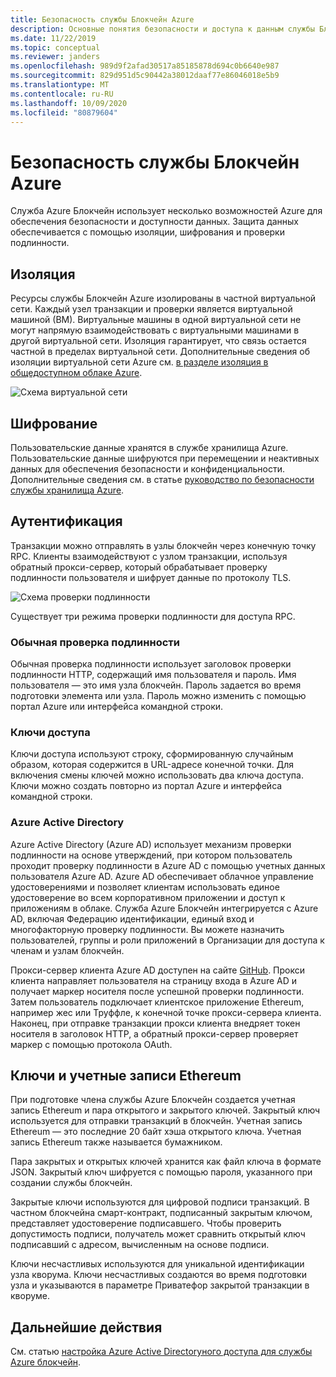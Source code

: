 ```yaml
---
title: Безопасность службы Блокчейн Azure
description: Основные понятия безопасности и доступа к данным службы Блокчейн Azure
ms.date: 11/22/2019
ms.topic: conceptual
ms.reviewer: janders
ms.openlocfilehash: 989d9f2afad30517a85185878d694c0b6640e987
ms.sourcegitcommit: 829d951d5c90442a38012daaf77e86046018e5b9
ms.translationtype: MT
ms.contentlocale: ru-RU
ms.lasthandoff: 10/09/2020
ms.locfileid: "80879604"
---
```

# <a name="azure-blockchain-service-security"></a>Безопасность службы Блокчейн Azure

Служба Azure Блокчейн использует несколько возможностей Azure для обеспечения безопасности и доступности данных. Защита данных обеспечивается с помощью изоляции, шифрования и проверки подлинности.

## <a name="isolation"></a>Изоляция

Ресурсы службы Блокчейн Azure изолированы в частной виртуальной сети. Каждый узел транзакции и проверки является виртуальной машиной (ВМ). Виртуальные машины в одной виртуальной сети не могут напрямую взаимодействовать с виртуальными машинами в другой виртуальной сети. Изоляция гарантирует, что связь остается частной в пределах виртуальной сети. Дополнительные сведения об изоляции виртуальной сети Azure см. [в разделе изоляция в общедоступном облаке Azure](../../security/fundamentals/isolation-choices.md#networking-isolation).

![Схема виртуальной сети](./media/data-security/vnet.png)

## <a name="encryption"></a>Шифрование

Пользовательские данные хранятся в службе хранилища Azure. Пользовательские данные шифруются при перемещении и неактивных данных для обеспечения безопасности и конфиденциальности. Дополнительные сведения см. в статье [руководство по безопасности службы хранилища Azure](../../storage/blobs/security-recommendations.md).

## <a name="authentication"></a>Аутентификация

Транзакции можно отправлять в узлы блокчейн через конечную точку RPC. Клиенты взаимодействуют с узлом транзакции, используя обратный прокси-сервер, который обрабатывает проверку подлинности пользователя и шифрует данные по протоколу TLS.

![Схема проверки подлинности](./media/data-security/authentication.png)

Существует три режима проверки подлинности для доступа RPC.

### <a name="basic-authentication"></a>Обычная проверка подлинности

Обычная проверка подлинности использует заголовок проверки подлинности HTTP, содержащий имя пользователя и пароль. Имя пользователя — это имя узла блокчейн. Пароль задается во время подготовки элемента или узла. Пароль можно изменить с помощью портал Azure или интерфейса командной строки.

### <a name="access-keys"></a>Ключи доступа

Ключи доступа используют строку, сформированную случайным образом, которая содержится в URL-адресе конечной точки. Для включения смены ключей можно использовать два ключа доступа. Ключи можно создать повторно из портал Azure и интерфейса командной строки.

### <a name="azure-active-directory"></a>Azure Active Directory

Azure Active Directory (Azure AD) использует механизм проверки подлинности на основе утверждений, при котором пользователь проходит проверку подлинности в Azure AD с помощью учетных данных пользователя Azure AD. Azure AD обеспечивает облачное управление удостоверениями и позволяет клиентам использовать единое удостоверение во всем корпоративном приложении и доступ к приложениям в облаке. Служба Azure Блокчейн интегрируется с Azure AD, включая Федерацию идентификации, единый вход и многофакторную проверку подлинности. Вы можете назначить пользователей, группы и роли приложений в Организации для доступа к членам и узлам блокчейн.

Прокси-сервер клиента Azure AD доступен на сайте [GitHub](https://github.com/Microsoft/azure-blockchain-connector/releases). Прокси клиента направляет пользователя на страницу входа в Azure AD и получает маркер носителя после успешной проверки подлинности. Затем пользователь подключает клиентское приложение Ethereum, например жес или Труффле, к конечной точке прокси-сервера клиента. Наконец, при отправке транзакции прокси клиента внедряет токен носителя в заголовок HTTP, а обратный прокси-сервер проверяет маркер с помощью протокола OAuth.

## <a name="keys-and-ethereum-accounts"></a>Ключи и учетные записи Ethereum

При подготовке члена службы Azure Блокчейн создается учетная запись Ethereum и пара открытого и закрытого ключей. Закрытый ключ используется для отправки транзакций в блокчейн. Учетная запись Ethereum — это последние 20 байт хэша открытого ключа. Учетная запись Ethereum также называется бумажником.

Пара закрытых и открытых ключей хранится как файл ключа в формате JSON. Закрытый ключ шифруется с помощью пароля, указанного при создании службы блокчейн.

Закрытые ключи используются для цифровой подписи транзакций. В частном блокчейна смарт-контракт, подписанный закрытым ключом, представляет удостоверение подписавшего. Чтобы проверить допустимость подписи, получатель может сравнить открытый ключ подписавший с адресом, вычисленным на основе подписи.

Ключи несчастливых используются для уникальной идентификации узла кворума. Ключи несчастливых создаются во время подготовки узла и указываются в параметре Приватефор закрытой транзакции в кворуме.

## <a name="next-steps"></a>Дальнейшие действия

См. статью [настройка Azure Active Directoryного доступа для службы Azure блокчейн](configure-aad.md).
